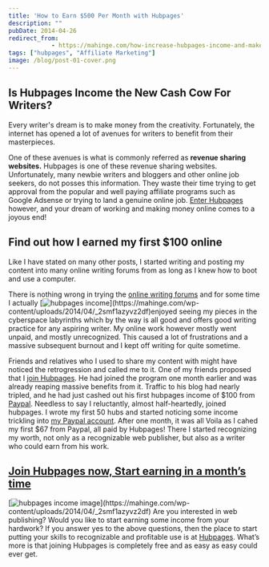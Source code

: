 ```yaml
---
title: 'How to Earn $500 Per Month with Hubpages'
description: ""
pubDate: 2014-04-26
redirect_from:
            - https://mahinge.com/how-increase-hubpages-income-and-make-money/
tags: ["hubpages", "Affiliate Marketing"]
image: /blog/post-01-cover.png
---
```

## Is Hubpages Income the New Cash Cow For Writers?

Every writer's dream is to make money from the creativity. Fortunately, the internet has opened a lot of avenues for writers to benefit from their masterpieces.

One of these avenues is what is commonly referred as **revenue sharing websites.** Hubpages is one of these revenue sharing websites. Unfortunately, many newbie writers and bloggers and other online job seekers, do not posses this information. They waste their time trying to get approval from the popular and well paying affiliate programs such as Google Adsense or trying to land a genuine online job. [Enter Hubpages](http://www.hubpages.com/_crypticwrites) however, and your dream of working and making money online comes to a joyous end!

## Find out how I earned my first \$100 online

Like I have stated on many other posts, I started writing and posting my content into many online writing forums from as long as I knew how to boot and use a computer.

There is nothing wrong in trying the [online writing forums](https://mahinge.com/can-make-money-freelancing-kenya/ "online writing jobs") and for some time I actually [![hubpages income](https://images-blogger-opensocial.googleusercontent.com/gadgets/proxy?url=http%3A%2F%2F3.bp.blogspot.com%2F-nq4-CMyswdY%2FUTblr1630pI%2FAAAAAAAAAS4%2FxV29SvCCnhE%2Fs320%2Fhubpages.jpg&container=blogger&gadget=a&rewriteMime=image%2F*)](https://mahinge.com/wp-content/uploads/2014/04/_2smf1azyvz2df)enjoyed seeing my pieces in the cyberspace labyrinths which by the way is all good and offers good writing practice for any aspiring writer. My online work however mostly went unpaid, and mostly unrecognized. This caused a lot of frustrations and a massive subsequent burnout and I kept off writing for quite sometime.

Friends and relatives who I used to share my content with might have noticed the retrogression and called me to it. One of my friends proposed that I [join Hubpages](http://www.hubpages.com/_crypticwrites "hubpages"). He had joined the program one month earlier and was already reaping massive benefits from it. Traffic to his blog had nearly tripled, and he had just cashed out his first hubpages income of $100 from [Paypal](https://mahinge.com/wp-content/uploads/2014/04/www.paypal.com "Paypal"). Needless to say I reluctantly, almost half-heartedly, joined hubpages. I wrote my first 50 hubs and started noticing some income trickling into [my Paypal account](https://mahinge.com/best-way-to-withdraw-money-paypal-kenya/ "My Paypal account"). After one month, it was all Voila as I cahed my first $67 from Paypal, all paid by Hubpages! There I started recognizing my worth, not only as a recognizable web publisher, but also as a writer who could earn from his work.

## [Join Hubpages now, Start earning in a month’s time](http://www.hubpages.com/_crypticwrites "hub pages")

[![hubpages income image](https://images-blogger-opensocial.googleusercontent.com/gadgets/proxy?url=http%3A%2F%2F1.bp.blogspot.com%2F-WheohDcvAgg%2FUTbmHNyRm3I%2FAAAAAAAAATA%2FPyQTWjerGxo%2Fs1600%2Fhubs.jpg&container=blogger&gadget=a&rewriteMime=image%2F*)](https://mahinge.com/wp-content/uploads/2014/04/_2smf1azyvz2df) Are you interested in web publishing? Would you like to start earning some income from your hardwork? If you answer yes to the above questions, then the place to start putting your skills to recognizable and profitable use is at [Hubpages](http://www.hubpages.com/_crypticwrites). What’s more is that joining Hubpages is completely free and as easy as easy could ever get.
